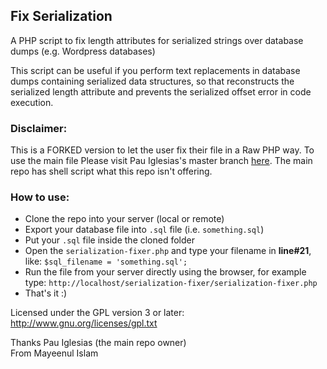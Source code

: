 ## Fix Serialization

A PHP script to fix length attributes for serialized strings over database dumps (e.g. Wordpress databases)

This script can be useful if you perform text replacements in database dumps containing serialized data structures, so that reconstructs the serialized length attribute and prevents the serialized offset error in code execution.

### Disclaimer:

This is a FORKED version to let the user fix their file in a Raw PHP way.
To use the main file Please visit Pau Iglesias's master branch [here](https://github.com/Blogestudio/Fix-Serialization). The main repo has shell script what this repo isn't offering.

### How to use:

 - Clone the repo into your server (local or remote)
 - Export your database file into `.sql` file (i.e. `something.sql`)
 - Put your `.sql` file inside the cloned folder
 - Open the `serialization-fixer.php` and type your filename in **line#21**, like:
       ``````
       $sql_filename = 'something.sql';
       ``````
 - Run the file from your server directly using the browser, for example type:
 	   ``````
       http://localhost/serialization-fixer/serialization-fixer.php
       ``````
  - That's it :)

Licensed under the GPL version 3 or later:<br>
http://www.gnu.org/licenses/gpl.txt

Thanks Pau Iglesias (the main repo owner)<br>
From Mayeenul Islam
